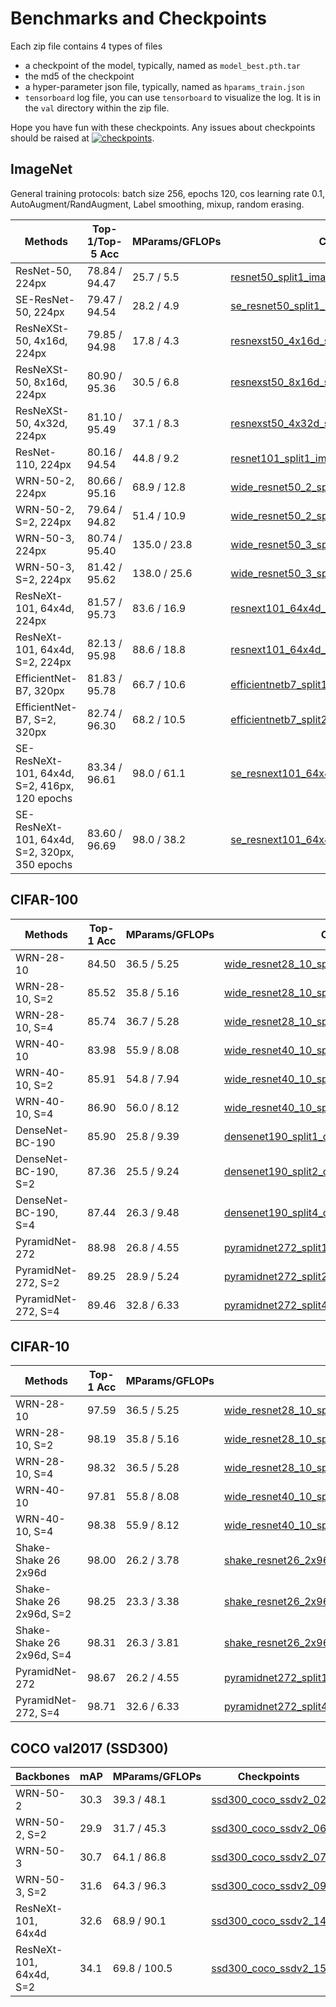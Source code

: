 # Benchmarks and Checkpoints

Each zip file contains 4 types of files

* a checkpoint of the model, typically, named as `model_best.pth.tar`
* the md5 of the checkpoint
* a hyper-parameter json file, typically, named as `hparams_train.json`
* `tensorboard` log file, you can use `tensorboard` to visualize the log. It is in the `val` directory within the zip file.

Hope you have fun with these checkpoints.
Any issues about checkpoints should be raised at
[![checkpoints](https://img.shields.io/badge/issue-3-yellow)](https://github.com/mzhaoshuai/SplitNet-Divide-and-Co-training/issues/3).


## ImageNet

General training protocols: batch size 256, epochs 120, cos learning rate 0.1, AutoAugment/RandAugment, Label smoothing,
mixup, random erasing.


| Methods                   		| Top-1/Top-5 Acc 		| MParams/GFLOPs      | Checkpoints  |
|-----------------------------------|-----------------------|---------------------|--------------|
| ResNet-50, 224px           		| 78.84 / 94.47         | 25.7 / 5.5       	  | [resnet50_split1_imagenet_256_06](https://github.com/mzhaoshuai/SplitNet-Divide-and-Co-training/releases/download/1.0.0/resnet50_split1_imagenet_256_06.zip) |
| SE-ResNet-50, 224px           	| 79.47 / 94.54         | 28.2 / 4.9      	  | [se_resnet50_split1_imagenet_256_01](https://github.com/mzhaoshuai/SplitNet-Divide-and-Co-training/releases/download/1.0.0/se_resnet50_split1_imagenet_256_01.zip) |
| ResNeXSt-50, 4x16d, 224px         | 79.85 / 94.98         | 17.8 / 4.3      	  | [resnexst50_4x16d_split1_imagenet_256_01](https://github.com/mzhaoshuai/SplitNet-Divide-and-Co-training/releases/download/1.0.0/resnexst50_4x16d_split1_imagenet_256_01.zip) |
| ResNeXSt-50, 8x16d, 224px         | 80.90 / 95.36         | 30.5 / 6.8      	  | [resnexst50_8x16d_split1_imagenet_256_03](https://github.com/mzhaoshuai/SplitNet-Divide-and-Co-training/releases/download/1.0.0/resnexst50_8x16d_split1_imagenet_256_03.zip) |
| ResNeXSt-50, 4x32d, 224px         | 81.10 / 95.49         | 37.1 / 8.3      	  | [resnexst50_4x32d_split1_imagenet_256_05](https://github.com/mzhaoshuai/SplitNet-Divide-and-Co-training/releases/download/1.0.0/resnexst50_4x32d_split1_imagenet_256_05.zip) |
| ResNet-110, 224px      		 	| 80.16 / 94.54         | 44.8 / 9.2          | [resnet101_split1_imagenet_256_01](https://github.com/mzhaoshuai/SplitNet-Divide-and-Co-training/releases/download/1.0.0/resnet101_split1_imagenet_256_01.zip) |
| WRN-50-2, 224px           		| 80.66 / 95.16         | 68.9 / 12.8         | [wide_resnet50_2_split1_imagenet_256_01](https://github.com/mzhaoshuai/SplitNet-Divide-and-Co-training/releases/download/1.0.0/wide_resnet50_2_split1_imagenet_256_01.zip) |
| WRN-50-2, S=2, 224px      		| 79.64 / 94.82         | 51.4 / 10.9         | [wide_resnet50_2_split2_imagenet_256_02](https://github.com/mzhaoshuai/SplitNet-Divide-and-Co-training/releases/download/1.0.0/wide_resnet50_2_split2_imagenet_256_02.zip) | 
| WRN-50-3, 224px           		| 80.74 / 95.40         | 135.0 / 23.8        | [wide_resnet50_3_split1_imagenet_256_01](https://github.com/mzhaoshuai/SplitNet-Divide-and-Co-training/releases/download/1.0.0/wide_resnet50_3_split1_imagenet_256_01.zip) |
| WRN-50-3, S=2, 224px      		| 81.42 / 95.62         | 138.0 / 25.6        | [wide_resnet50_3_split2_imagenet_256_02](https://github.com/mzhaoshuai/SplitNet-Divide-and-Co-training/releases/download/1.0.0/wide_resnet50_3_split2_imagenet_256_02.zip) | 
| ResNeXt-101, 64x4d, 224px 		| 81.57 / 95.73         | 83.6 / 16.9         | [resnext101_64x4d_split1_imagenet_256_01](https://github.com/mzhaoshuai/SplitNet-Divide-and-Co-training/releases/download/1.0.0/resnext101_64x4d_split1_imagenet_256_01.zip) |
| ResNeXt-101, 64x4d, S=2, 224px  	| 82.13 / 95.98         | 88.6 / 18.8         | [resnext101_64x4d_split2_imagenet_256_02](https://github.com/mzhaoshuai/SplitNet-Divide-and-Co-training/releases/download/1.0.0/resnext101_64x4d_split2_imagenet_256_02.zip) |
| EfficientNet-B7, 320px 			| 81.83 / 95.78         | 66.7 / 10.6         | [efficientnetb7_split1_imagenet_128_03](https://github.com/mzhaoshuai/SplitNet-Divide-and-Co-training/releases/download/1.0.0/efficientnetb7_split1_imagenet_128_03.zip) |
| EfficientNet-B7, S=2, 320px  		| 82.74 / 96.30         | 68.2 / 10.5         | [efficientnetb7_split2_imagenet_128_02](https://github.com/mzhaoshuai/SplitNet-Divide-and-Co-training/releases/download/1.0.0/efficientnetb7_split2_imagenet_128_02.zip) | 
| SE-ResNeXt-101, 64x4d, S=2, 416px, 120 epochs | 83.34 / 96.61         | 98.0 / 61.1         | [se_resnext101_64x4d_split2_imagenet_128_02](https://github.com/mzhaoshuai/SplitNet-Divide-and-Co-training/releases/download/1.0.0/se_resnext101_64x4d_split2_imagenet_128_02.zip) |
| SE-ResNeXt-101, 64x4d, S=2, 320px, 350 epochs | 83.60 / 96.69         | 98.0 / 38.2         | [se_resnext101_64x4d_B_split2_imagenet_128_05](https://github.com/mzhaoshuai/SplitNet-Divide-and-Co-training/releases/download/1.0.0/se_resnext101_64x4d_B_split2_imagenet_128_05.zip) |

## CIFAR-100

| Methods                   | Top-1 Acc 	| MParams/GFLOPs    | Checkpoints  |
|---------------------------|----------------|---------------------|--------------|  
| WRN-28-10            		| 84.50          | 36.5 / 5.25         | [wide_resnet28_10_split1_cifar100_128_01_acc84.5](https://github.com/mzhaoshuai/SplitNet-Divide-and-Co-training/releases/download/1.0.1/wide_resnet28_10_split1_cifar100_128_01_acc84.5.zip) |
| WRN-28-10, S=2            | 85.52          | 35.8 / 5.16         | [wide_resnet28_10_split2_cifar100_128_02_acc85.52](https://github.com/mzhaoshuai/SplitNet-Divide-and-Co-training/releases/download/1.0.1/wide_resnet28_10_split2_cifar100_128_02_acc85.52.zip) |
| WRN-28-10, S=4            | 85.74          | 36.7 / 5.28         | [wide_resnet28_10_split4_cifar100_128_03_acc85.74](https://github.com/mzhaoshuai/SplitNet-Divide-and-Co-training/releases/download/1.0.1/wide_resnet28_10_split4_cifar100_128_03_acc85.74.zip) |
| WRN-40-10            		| 83.98          | 55.9 / 8.08         | [wide_resnet40_10_split1_cifar100_128_06_acc83.98](https://github.com/mzhaoshuai/SplitNet-Divide-and-Co-training/releases/download/1.0.1/wide_resnet40_10_split1_cifar100_128_06_acc83.98.zip) |
| WRN-40-10, S=2            | 85.91          | 54.8 / 7.94         | [wide_resnet40_10_split2_cifar100_128_05_acc85.91](https://github.com/mzhaoshuai/SplitNet-Divide-and-Co-training/releases/download/1.0.1/wide_resnet40_10_split2_cifar100_128_05_acc85.91.zip) |
| WRN-40-10, S=4            | 86.90          | 56.0 / 8.12         | [wide_resnet40_10_split4_cifar100_128_04_acc86.90](https://github.com/mzhaoshuai/SplitNet-Divide-and-Co-training/releases/download/1.0.1/wide_resnet40_10_split4_cifar100_128_04_acc86.90.zip) |
| DenseNet-BC-190      		| 85.90          | 25.8 / 9.39         | [densenet190_split1_cifar100_64_01_acc85.90](https://github.com/mzhaoshuai/SplitNet-Divide-and-Co-training/releases/download/1.0.1/densenet190_split1_cifar100_64_01_acc85.90.zip) |
| DenseNet-BC-190, S=2      | 87.36          | 25.5 / 9.24         | [densenet190_split2_cifar100_128_02_acc87.36](https://github.com/mzhaoshuai/SplitNet-Divide-and-Co-training/releases/download/1.0.1/densenet190_split2_cifar100_128_02_acc87.36.zip) |
| DenseNet-BC-190, S=4      | 87.44          | 26.3 / 9.48         | [densenet190_split4_cifar100_64_03_acc87.44](https://github.com/mzhaoshuai/SplitNet-Divide-and-Co-training/releases/download/1.0.1/densenet190_split4_cifar100_64_03_acc87.44.zip) |
| PyramidNet-272       		| 88.98          | 26.8 / 4.55         | [pyramidnet272_split1_cifar100_128_01_88.98](https://github.com/mzhaoshuai/SplitNet-Divide-and-Co-training/releases/download/1.0.1/pyramidnet272_split1_cifar100_128_01_88.98.zip) |
| PyramidNet-272, S=2       | 89.25          | 28.9 / 5.24         | [pyramidnet272_split2_cifar100_128_06_acc89.25](https://github.com/mzhaoshuai/SplitNet-Divide-and-Co-training/releases/download/1.0.1/pyramidnet272_split2_cifar100_128_06_acc89.25.zip) |
| PyramidNet-272, S=4       | 89.46          | 32.8 / 6.33         | [pyramidnet272_split4_cifar100_128_07_acc89.46](https://github.com/mzhaoshuai/SplitNet-Divide-and-Co-training/releases/download/1.0.1/pyramidnet272_split4_cifar100_128_07_acc89.46.zip) |


## CIFAR-10

| Methods                   | Top-1 Acc | MParams/GFLOPs    | Checkpoints  |
|---------------------------|----------------|---------------------|--------------|
| WRN-28-10 				| 97.59          | 36.5 / 5.25         | [wide_resnet28_10_split1_cifar10_128_08_acc97.59](https://github.com/mzhaoshuai/SplitNet-Divide-and-Co-training/releases/download/1.0.2/wide_resnet28_10_split1_cifar10_128_08_acc97.59.zip) |
| WRN-28-10, S=2            | 98.19          | 35.8 / 5.16         | [wide_resnet28_10_split2_cifar10_128_07_acc98.19](https://github.com/mzhaoshuai/SplitNet-Divide-and-Co-training/releases/download/1.0.2/wide_resnet28_10_split2_cifar10_128_07_acc98.19.zip) |
| WRN-28-10, S=4            | 98.32          | 36.5 / 5.28         | [wide_resnet28_10_split4_cifar10_128_24_acc98.32](https://github.com/mzhaoshuai/SplitNet-Divide-and-Co-training/releases/download/1.0.2/wide_resnet28_10_split4_cifar10_128_24_acc98.32.zip) |
| WRN-40-10 				| 97.81          | 55.8 / 8.08         | [wide_resnet40_10_split1_cifar10_128_04_acc97.81](https://github.com/mzhaoshuai/SplitNet-Divide-and-Co-training/releases/download/1.0.2/wide_resnet40_10_split1_cifar10_128_04_acc97.81.zip) |
| WRN-40-10, S=4            | 98.38          | 55.9 / 8.12         | [wide_resnet40_10_split4_cifar10_128_05_acc98.38](https://github.com/mzhaoshuai/SplitNet-Divide-and-Co-training/releases/download/1.0.2/wide_resnet40_10_split4_cifar10_128_05_acc98.38.zip) |
| Shake-Shake 26 2x96d	 	| 98.00          | 26.2 / 3.78         | [shake_resnet26_2x96d_split1_cifar10_128_07_acc98.00](https://github.com/mzhaoshuai/SplitNet-Divide-and-Co-training/releases/download/1.0.2/shake_resnet26_2x96d_split1_cifar10_128_07_acc98.00.zip) |
| Shake-Shake 26 2x96d, S=2 | 98.25          | 23.3 / 3.38         | [shake_resnet26_2x96d_split2_cifar10_128_12](https://github.com/mzhaoshuai/SplitNet-Divide-and-Co-training/releases/download/1.0.2/shake_resnet26_2x96d_split2_cifar10_128_12_acc98.25.zip) |
| Shake-Shake 26 2x96d, S=4 | 98.31          | 26.3 / 3.81         | [shake_resnet26_2x96d_split4_cifar10_128_09](https://github.com/mzhaoshuai/SplitNet-Divide-and-Co-training/releases/download/1.0.2/shake_resnet26_2x96d_split4_cifar10_128_09_acc98.31.zip) |
| PyramidNet-272            | 98.67          | 26.2 / 4.55         | [pyramidnet272_split1_cifar10_128_01_acc98.67](https://github.com/mzhaoshuai/SplitNet-Divide-and-Co-training/releases/download/1.0.2/pyramidnet272_split1_cifar10_128_01_acc98.67.zip) |
| PyramidNet-272, S=4       | 98.71          | 32.6 / 6.33         | [pyramidnet272_split4_cifar10_128_05_acc98.71](https://github.com/mzhaoshuai/SplitNet-Divide-and-Co-training/releases/download/1.0.2/pyramidnet272_split4_cifar10_128_05_acc98.71.zip) |


## COCO val2017 (SSD300)

| Backbones                   | mAP | MParams/GFLOPs    | Checkpoints  |
|---------------------------|----------------|---------------------|--------------|
| WRN-50-2 				    | 30.3           | 39.3 / 48.1         | [ssd300_coco_ssdv2_02](https://github.com/mzhaoshuai/Divide-and-Co-training/releases/download/1.0.3/ssd300_coco_ssdv2_02_mAP30.3.zip) |
| WRN-50-2, S=2             | 29.9           | 31.7 / 45.3         |  [ssd300_coco_ssdv2_06](https://github.com/mzhaoshuai/Divide-and-Co-training/releases/download/1.0.3/ssd300_coco_ssdv2_06.zip)|
| WRN-50-3                  | 30.7           | 64.1 / 86.8         | [ssd300_coco_ssdv2_07](https://github.com/mzhaoshuai/Divide-and-Co-training/releases/download/1.0.3/ssd300_coco_ssdv2_07.zip) |
| WRN-50-3, S=2 		    | 31.6           | 64.3 / 96.3         | [ssd300_coco_ssdv2_09](https://github.com/mzhaoshuai/Divide-and-Co-training/releases/download/1.0.3/ssd300_coco_ssdv2_09.zip) |
| ResNeXt-101, 64x4d	 	| 32.6           | 68.9 / 90.1         | [ssd300_coco_ssdv2_14](https://github.com/mzhaoshuai/Divide-and-Co-training/releases/download/1.0.3/ssd300_coco_ssdv2_14.zip) |
| ResNeXt-101, 64x4d, S=2   | 34.1           | 69.8 / 100.5        | [ssd300_coco_ssdv2_15](https://github.com/mzhaoshuai/Divide-and-Co-training/releases/download/1.0.3/ssd300_coco_ssdv2_15.zip) |